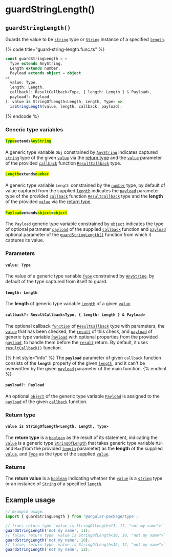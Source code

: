 # guardStringLength()

## `guardStringLength()`

Guards the value to be [`string`](https://developer.mozilla.org/en-US/docs/Web/JavaScript/Reference/Global\_Objects/String) type or [`String`](https://developer.mozilla.org/en-US/docs/Web/JavaScript/Reference/Global\_Objects/String) instance of a specified [`length`](guardstringlength.md#length-length).

{% code title="guard-string-length.func.ts" %}
```typescript
const guardStringLength = <
  Type extends AnyString,
  Length extends number,
  Payload extends object = object
>(
  value: Type,
  length: Length,
  callback?: ResultCallback<Type, { length: Length } & Payload>,
  payload?: Payload
): value is StringOfLength<Length, Length, Type> =>
  isStringLength(value, length, callback, payload);
```
{% endcode %}

### Generic type variables

#### <mark style="color:green;">**`Type`**</mark>**`extends`**<mark style="color:green;">**`AnyString`**</mark>

A generic type variable `Obj` constrained by [`AnyString`](../types/anystring.md) indicates captured [`string`](https://www.typescriptlang.org/docs/handbook/basic-types.html#string) type of the given [`value`](guardstringlength.md#value-type) via the [return type](guardstringlength.md#return-type) and the [`value`](../types/resultcallback.md#value-value) parameter of the provided [`callback`](guardstringlength.md#callback-resultcallback-less-than-bigint-payload-greater-than) function [`ResultCallback`](../types/resultcallback.md) type.

#### <mark style="color:green;">**`Length`**</mark>**`extends`**<mark style="color:green;">**`number`**</mark>

A generic type variable `Length` constrained by the [`number`](https://www.typescriptlang.org/docs/handbook/basic-types.html#number) type, by default of value captured from the supplied [`length`](guardstringlength.md#length-length) indicates the [`payload`](../types/resultcallback.md#payload-payload) parameter type of the provided [`callback`](guardstringlength.md#callback-resultcallback-less-than-type-payload-greater-than) function [`ResultCallback`](../types/resultcallback.md) type and the **length** of the provided [`value`](guardstringlength.md#value-type) via the [return type](guardstringlength.md#return-type).

#### <mark style="color:green;">**`Payload`**</mark>**`extends`**<mark style="color:green;">**`object`**</mark>**`=`**<mark style="color:green;">**`object`**</mark>

The `Payload` generic type variable constrained by [`object`](https://www.typescriptlang.org/docs/handbook/basic-types.html#object) indicates the type of optional parameter [`payload`](../types/resultcallback.md#payload-payload) of the supplied [`callback`](guardstringlength.md#callback-resultcallback-less-than-type-payload-greater-than) function and [`payload`](guardstringlength.md#payload-payload) optional parameter of the [`guardStringLength()`](guardstringlength.md#guardstringlength) function from which it captures its value.

### Parameters

#### `value: Type`

The value of a generic type variable [`Type`](guardstringlength.md#typeextendsanystring) constrained by [`AnyString`](../types/anystring.md), by default of the type captured from itself to guard.

#### `length: Length`

The **length** of generic type variable [`Length`](guardstringlength.md#lengthextendsnumber) of a given [`value`](guardstringlength.md#value-type).

#### `callback?: ResultCallback<Type, { length: Length } & Payload>`

The optional callback [`function`](https://developer.mozilla.org/en-US/docs/Web/JavaScript/Guide/Functions) of [`ResultCallback`](../types/resultcallback.md) type with parameters, the [`value`](guardstringlength.md#value-type) that has been checked, the [`result`](../types/resultcallback.md#result-boolean) of this check, and [`payload`](../types/resultcallback.md#payload-payload) of generic type variable [`Payload`](guardstringlength.md#payloadextendsobject) with optional properties from the provided [`payload`](guardstringlength.md#payload-payload), to handle them before the [`result`](../types/resultcallback.md#result-boolean) return. By default, it uses [`resultCallback()`](../helper/resultcallback.md) function.

{% hint style="info" %}
The **`payload`** parameter of given `callback` function consists of the **`length`** property of the given [`length`](guardstringlength.md#length-minmax-less-than-min-max-greater-than-or-min-or-max), and it can't be overwritten by the given [`payload`](guardstringlength.md#payload-payload) parameter of the main function.
{% endhint %}

#### `payload?: Payload`

An optional [`object`](https://developer.mozilla.org/en-US/docs/Web/JavaScript/Reference/Global\_Objects/Object) of the generic type variable [`Payload`](guardstringlength.md#payloadextendsobject-object) is assigned to the [`payload`](../types/resultcallback.md#payload-payload) of the given [`callback`](guardstringlength.md#callback-resultcallback-less-than-bigint-payload-greater-than) function.

### Return type

#### `value is StringOfLength<Length, Length, Type>`

The **return type** is a [`boolean`](https://www.typescriptlang.org/docs/handbook/basic-types.html#boolean) as the result of its statement, indicating the [`value`](guardstringlength.md#value-type) is a generic type [`StringOfLength`](../types/stringoflength.md) that takes generic type variable `Min` and `Max`(from the provided [`length`](guardstringlength.md#length-minmax-less-than-min-max-greater-than-or-min-or-max) parameter) as the **length** of the supplied [`value`](guardstringlength.md#value-type), and [`Type`](guardstringlength.md#typeextendsanystring) as the type of the supplied [`value`](guardstringlength.md#value-type).

### Returns

The **return value** is a [`boolean`](https://developer.mozilla.org/en-US/docs/Web/JavaScript/Reference/Global\_Objects/Boolean) indicating whether the [`value`](guardstringlength.md#value-type) is a [`string`](https://developer.mozilla.org/en-US/docs/Web/JavaScript/Reference/Global\_Objects/String) type or an instance of [`String`](https://developer.mozilla.org/en-US/docs/Web/JavaScript/Reference/Global\_Objects/String) of a specified [`length`](guardstringlength.md#length-length).

## Example usage

```typescript
// Example usage.
import { guardStringLength } from '@angular-package/type';

// true; return type `value is StringOfLength<11, 11, "not my name">`
guardStringLength('not my name', 11);
// false; return type `value is StringOfLength<10, 10, "not my name">` 
guardStringLength('not my name', 10);
// false; return type `value is StringOfLength<12, 12, "not my name">`
guardStringLength('not my name', 12);
```
